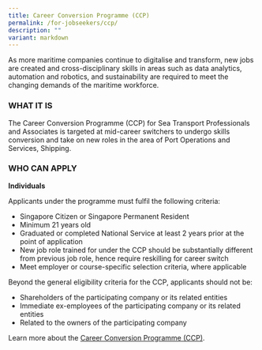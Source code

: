 ```yaml
---
title: Career Conversion Programme (CCP)
permalink: /for-jobseekers/ccp/
description: ""
variant: markdown
---
```

As more maritime companies continue to digitalise and transform, new jobs are created and cross-disciplinary skills in areas such as data analytics, automation and robotics, and sustainability are required to meet the changing demands of the maritime workforce.

### **WHAT IT IS**
The Career Conversion Programme (CCP) for Sea Transport Professionals and Associates is targeted at mid-career switchers to undergo skills conversion and take on new roles in the area of Port Operations and Services, Shipping.

### **WHO CAN APPLY**
**Individuals**

Applicants under the programme must fulfil the following criteria:

*   Singapore Citizen or Singapore Permanent Resident
*   Minimum 21 years old
*   Graduated or completed National Service at least 2 years prior at the point of application
*   New job role trained for under the CCP should be substantially different from previous job role, hence require reskilling for career switch
*   Meet employer or course-specific selection criteria, where applicable

Beyond the general eligibility criteria for the CCP, applicants should not be:

*   Shareholders of the participating company or its related entities
*   Immediate ex-employees of the participating company or its related entities
*   Related to the owners of the participating company


Learn more about the [Career Conversion Programme (CCP)](https://conversion.mycareersfuture.gov.sg/portal/ProgramDetails.aspx?ProgID=P00000429).